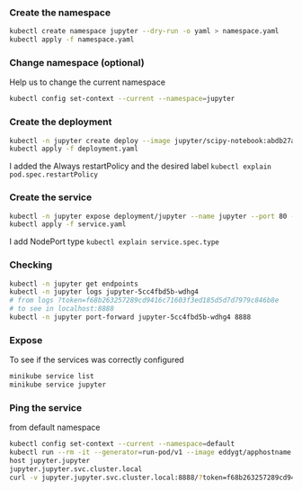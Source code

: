 
### Create the namespace
```bash
kubectl create namespace jupyter --dry-run -o yaml > namespace.yaml
kubectl apply -f namespace.yaml
```

### Change namespace (optional)
Help us to change the current namespace
```bash
kubectl config set-context --current --namespace=jupyter
```

### Create the deployment
```bash
kubectl -n jupyter create deploy --image jupyter/scipy-notebook:abdb27a6dfbb jupyter --dry-run -o yaml > deployment.yaml
kubectl apply -f deployment.yaml
```
I added the Always restartPolicy and the desired label
`kubectl explain pod.spec.restartPolicy`

### Create the service
```bash
kubectl -n jupyter expose deployment/jupyter --name jupyter --port 80 --target-port=8888 --dry-run -o yaml > service.yaml
kubectl apply -f service.yaml
```
I add NodePort type
`kubectl explain service.spec.type`

### Checking
```bash
kubectl -n jupyter get endpoints
kubectl -n jupyter logs jupyter-5cc4fbd5b-wdhg4
# from logs ?token=f68b263257289cd9416c71603f3ed185d5d7d7979c846b8e
# to see in localhost:8888
kubectl -n jupyter port-forward jupyter-5cc4fbd5b-wdhg4 8888
```

### Expose
To see if the services was correctly configured
```bash
minikube service list
minikube service jupyter
```

### Ping the service
from default namespace
```bash
kubectl config set-context --current --namespace=default
kubectl run --rm -it --generator=run-pod/v1 --image eddygt/apphostname:1.0 mytest sh
host jupyter.jupyter
jupyter.jupyter.svc.cluster.local
curl -v jupyter.jupyter.svc.cluster.local:8888/?token=f68b263257289cd9416c71603f3ed185d5d7d7979c846b8e
```
